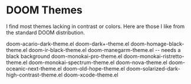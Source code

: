 # DOOM Themes

I find most themes lacking in contrast or colors. Here
are those I like from the standard DOOM distribution.

doom-acario-dark-theme.el
doom-dark+-theme.el
doom-homage-black-theme.el
doom-ir-black-theme.el
doom-manegarm-theme.el -- needs a black background
doom-monokai-pro-theme.el
doom-monokai-ristretto-theme.el
doom-monokai-spectrum-theme.el
doom-nova-theme.el
doom-oceanic-next-theme.el
doom-old-hope-theme.el
doom-solarized-dark-high-contrast-theme.el
doom-xcode-theme.el
